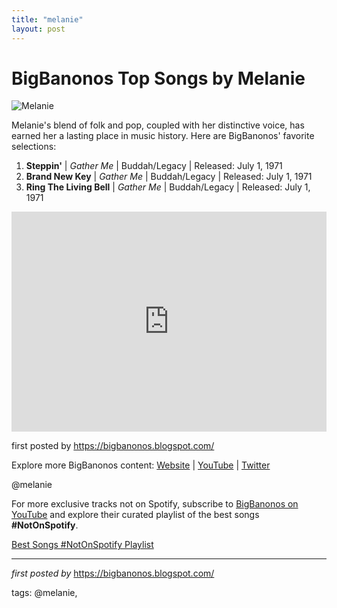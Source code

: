 ```yaml
---
title: "melanie"
layout: post
---
```

<h1>BigBanonos Top Songs by Melanie</h1>
<img alt="Melanie" src="https://fastly-s3.allmusic.com/artist/mn0000409670/400/hFhcy8CQMScS6k1oGMsGrJhUoDg0hsvx4F4sL4oO-nA=.jpg" /> <p>Melanie's blend of folk and pop, coupled with her distinctive voice, has earned her a lasting place in music history. Here are BigBanonos' favorite selections:</p> <ol> <li><strong>Steppin'</strong> | <em>Gather Me</em> | Buddah/Legacy | Released: July 1, 1971</li> <li><strong>Brand New Key</strong> | <em>Gather Me</em> | Buddah/Legacy | Released: July 1, 1971</li> <li><strong>Ring The Living Bell</strong> | <em>Gather Me</em> | Buddah/Legacy | Released: July 1, 1971</li>
</ol> <div> <iframe src="https://open.spotify.com/embed/playlist/1p8uK6aDmognldO4DdXjUw?utm_source=generator" width="100%" height="352" frameBorder="0" allowfullscreen="" allow="autoplay; clipboard-write; encrypted-media; fullscreen; picture-in-picture" loading="lazy"></iframe>
</div> <p>first posted by <a href="https://bigbanonos.blogspot.com/">https://bigbanonos.blogspot.com/</a></p> <div> <p>Explore more BigBanonos content: <a href="https://bigbanonos.blogspot.com/">Website</a> | <a href="https://www.youtube.com/@BigBanonos">YouTube</a> | <a href="https://x.com/bigbanonos">Twitter</a></p>
</div> <!--Tags-->
<p>@melanie</p>


<!--Subscribe and Playlist Links-->
<div>
    <p>For more exclusive tracks not on Spotify, subscribe to <a href="https://www.youtube.com/@BigBanonos" target="_blank">BigBanonos on YouTube</a> and explore their curated playlist of the best songs <strong>#NotOnSpotify</strong>.</p>
    <p><a href="https://www.youtube.com/playlist?list=PLtuNtuTatqI0kFahUCbtbfenC_ET5O_tr" target="_blank">Best Songs #NotOnSpotify Playlist<br /></a></p></div>

<hr />

<p><em>first posted by</em> <a href="https://bigbanonos.blogspot.com/" rel="noopener" target="_new">https://bigbanonos.blogspot.com/</a></p>

<p>tags: @melanie,</p>

